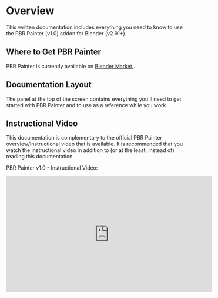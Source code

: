 # Overview

This written documentation includes everything you need to know to use the PBR Painter (v1.0) addon for Blender (v2.91+).

## Where to Get PBR Painter

PBR Painter is currently available on <a href="https://blendermarket.com/products/pbr-painter"> Blender Market </a>.

## Documentation Layout

The panel at the top of the screen contains everything you'll need to get started with PBR Painter and to use as a reference while you work. 

## Instructional Video

This documentation is complementary to the official PBR Painter overview/instructional video that is available. It is recommended that
you watch the instructional video in addition to (or at the least, instead of) reading this documentation.

PBR Painter v1.0 - Instructional Video:
<iframe width="560" height="315" src="https://www.youtube.com/embed/zR8gwiF6opI" 
frameborder="0" allow="accelerometer; autoplay; clipboard-write; encrypted-media; 
gyroscope; picture-in-picture" allowfullscreen></iframe>